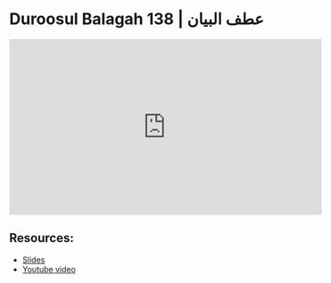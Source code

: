 # Duroosul Balagah 138 | عطف البيان
                
<iframe width="560" height="315" src="https://www.youtube-nocookie.com/embed/VJ5gdwCpr8U?start=0" frameborder="0" allow="accelerometer; autoplay; encrypted-media; gyroscope; picture-in-picture" allowfullscreen="allowfullscreen">
</iframe><BR>

## Resources:
- [Slides](https://github.com/arshare/resources_balagha_pdfs)
- [Youtube video](https://www.youtube.com/watch?v=VJ5gdwCpr8U&list=PLzn0qdi6JpdvvXVuJ7kIusNquSxeyKJvc)

